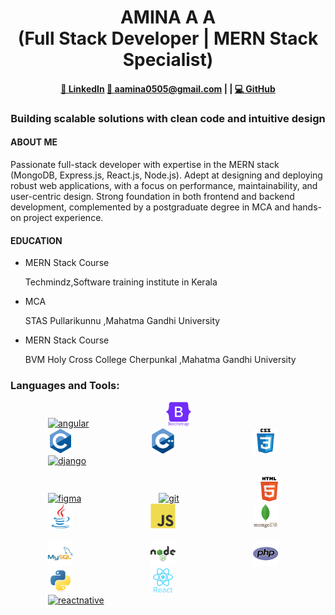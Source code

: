 <h1 align="center">AMINA A A <br> (Full Stack Developer | MERN Stack Specialist)</h1> 
<h4 align="center">
   <a href="https://linkedin.com/in/yourprofile](https://www.linkedin.com/in/amina-a-a-759a0a231/)" target="_blank">🔗 LinkedIn</a> 
   <a href="mailto:aamina0505@gmail.com">📧 aamina0505@gmail.com</a> | 
| <a href="https://github.com/yourusername](https://github.com/Amina0505)" target="_blank">💻 GitHub</a>
</h4>
<h3 align="center">Building scalable solutions with clean code and intuitive design</h3>

<h4>ABOUT ME</h4>
<P>Passionate full-stack developer with expertise in the MERN stack (MongoDB, Express.js, React.js, Node.js). Adept at designing and deploying robust web applications, with a focus on performance, maintainability, and user-centric design. Strong foundation in both frontend and backend development, complemented by a postgraduate degree in MCA and hands-on project experience.</P>
<h4>EDUCATION</h4>
<ul>
  <li>MERN Stack Course</li>
  <p>Techmindz,Software training institute in Kerala</p>

   <li>MCA</li>
  <p>STAS Pullarikunnu ,Mahatma Gandhi University</p>

   <li>MERN Stack Course</li>
  <p>BVM Holy Cross College Cherpunkal ,Mahatma Gandhi University</p>
</ul>


<h3 align="left">Languages and Tools:</h3>
<div>
<!-- Row 1 -->
    <div>
        <a href="https://angular.io" target="_blank" rel="noreferrer"><img src="https://angular.io/assets/images/logos/angular/angular.svg" alt="angular" width="40" height="40" hspace="60"></a>
        <a href="https://getbootstrap.com" target="_blank" rel="noreferrer"><img src="https://raw.githubusercontent.com/devicons/devicon/master/icons/bootstrap/bootstrap-plain-wordmark.svg" alt="bootstrap" width="40" height="40" hspace="60"></a>
        <a href="https://www.cprogramming.com/" target="_blank" rel="noreferrer"><img src="https://raw.githubusercontent.com/devicons/devicon/master/icons/c/c-original.svg" alt="c" width="40" height="40" hspace="60"></a>
        <a href="https://www.w3schools.com/cpp/" target="_blank" rel="noreferrer"><img src="https://raw.githubusercontent.com/devicons/devicon/master/icons/cplusplus/cplusplus-original.svg" alt="cplusplus" width="40" height="40" hspace="60"></a>
        <a href="https://www.w3schools.com/css/" target="_blank" rel="noreferrer"><img src="https://raw.githubusercontent.com/devicons/devicon/master/icons/css3/css3-original-wordmark.svg" alt="css3" width="40" height="40" hspace="60"></a>
        <a href="https://www.djangoproject.com/" target="_blank" rel="noreferrer"><img src="https://cdn.worldvectorlogo.com/logos/django.svg" alt="django" width="40" height="40" hspace="60"></a>
    </div>
    <br>
    <!-- Row 2 -->
    <div>
        <a href="https://www.figma.com/" target="_blank" rel="noreferrer"><img src="https://www.vectorlogo.zone/logos/figma/figma-icon.svg" alt="figma" width="40" height="40" hspace="60"></a>
        <a href="https://git-scm.com/" target="_blank" rel="noreferrer"><img src="https://www.vectorlogo.zone/logos/git-scm/git-scm-icon.svg" alt="git" width="40" height="40" hspace="60"></a>
        <a href="https://www.w3.org/html/" target="_blank" rel="noreferrer"><img src="https://raw.githubusercontent.com/devicons/devicon/master/icons/html5/html5-original-wordmark.svg" alt="html5" width="40" height="40" hspace="60"></a>
        <a href="https://www.java.com" target="_blank" rel="noreferrer"><img src="https://raw.githubusercontent.com/devicons/devicon/master/icons/java/java-original.svg" alt="java" width="40" height="40" hspace="60"></a>
        <a href="https://developer.mozilla.org/en-US/docs/Web/JavaScript" target="_blank" rel="noreferrer"><img src="https://raw.githubusercontent.com/devicons/devicon/master/icons/javascript/javascript-original.svg" alt="javascript" width="40" height="40" hspace="60"></a>
        <a href="https://www.mongodb.com/" target="_blank" rel="noreferrer"><img src="https://raw.githubusercontent.com/devicons/devicon/master/icons/mongodb/mongodb-original-wordmark.svg" alt="mongodb" width="40" height="40" hspace="60"></a>
    </div>
    <br>
    <!-- Row 3 -->
    <div>
        <a href="https://www.mysql.com/" target="_blank" rel="noreferrer"><img src="https://raw.githubusercontent.com/devicons/devicon/master/icons/mysql/mysql-original-wordmark.svg" alt="mysql" width="40" height="40" hspace="60"></a>
        <a href="https://nodejs.org" target="_blank" rel="noreferrer"><img src="https://raw.githubusercontent.com/devicons/devicon/master/icons/nodejs/nodejs-original-wordmark.svg" alt="nodejs" width="40" height="40" hspace="60"></a>
        <a href="https://www.php.net" target="_blank" rel="noreferrer"><img src="https://raw.githubusercontent.com/devicons/devicon/master/icons/php/php-original.svg" alt="php" width="40" height="40" hspace="60"></a>
        <a href="https://www.python.org" target="_blank" rel="noreferrer"><img src="https://raw.githubusercontent.com/devicons/devicon/master/icons/python/python-original.svg" alt="python" width="40" height="40" hspace="60"></a>
        <a href="https://reactjs.org/" target="_blank" rel="noreferrer"><img src="https://raw.githubusercontent.com/devicons/devicon/master/icons/react/react-original-wordmark.svg" alt="react" width="40" height="40" hspace="60"></a>
        <a href="https://reactnative.dev/" target="_blank" rel="noreferrer"><img src="https://reactnative.dev/img/header_logo.svg" alt="reactnative" width="40" height="40" hspace="60"></a>
    </div>
</div>

